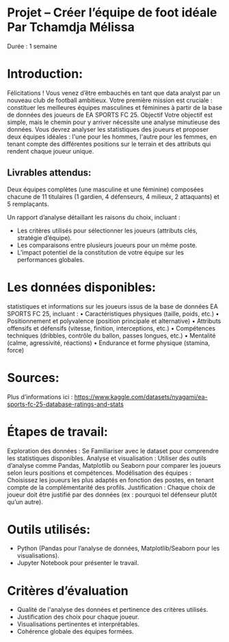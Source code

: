 # Projet – Créer l’équipe de foot idéale Par Tchamdja Mélissa

Durée : 1 semaine 

# Introduction:

Félicitations ! Vous venez d’être embauchés en tant que data analyst par un nouveau club de football ambitieux. Votre première mission est cruciale : constituer les meilleures équipes masculines et féminines à partir de la base de données des joueurs de EA SPORTS FC 25. Objectif Votre objectif est simple, mais le chemin pour y arriver nécessite une analyse minutieuse des données. Vous devrez analyser les statistiques des joueurs et proposer deux équipes idéales : l'une pour les hommes, l'autre pour les femmes, en tenant compte des différentes positions sur le terrain et des attributs qui rendent chaque joueur unique. 

## Livrables attendus:

Deux équipes complètes (une masculine et une féminine) composées chacune de 11 titulaires (1 gardien, 4 défenseurs, 4 milieux, 2 attaquants) et 5 remplaçants.

Un rapport d’analyse détaillant les raisons du choix, incluant :  
- Les critères utilisés pour sélectionner les joueurs (attributs clés, stratégie d’équipe). 
- Les comparaisons entre plusieurs joueurs pour un même poste. 
- L’impact potentiel de la constitution de votre équipe sur les performances globales. 

# Les données disponibles: 
statistiques et informations sur les joueurs issus de la base de données EA SPORTS FC 25, incluant : • Caractéristiques physiques (taille, poids, etc.) • Positionnement et polyvalence (position principale et alternative) • Attributs offensifs et défensifs (vitesse, finition, interceptions, etc.) • Compétences techniques (dribbles, contrôle du ballon, passes longues, etc.) • Mentalité (calme, agressivité, réactions) • Endurance et forme physique (stamina, force) 

# Sources: 
Plus d’informations ici : 
https://www.kaggle.com/datasets/nyagami/ea-sports-fc-25-database-ratings-and-stats 

# Étapes de travail:

Exploration des données : Se Familiariser avec le dataset pour comprendre les statistiques disponibles.
Analyse et visualisation : Utiliser des outils d’analyse comme Pandas, Matplotlib ou Seaborn pour comparer les joueurs selon leurs positions et compétences.
Modélisation des équipes : Choisissez les joueurs les plus adaptés en fonction des postes, en tenant compte de la complémentarité des profils.
Justification : Chaque choix de joueur doit être justifié par des données (ex : pourquoi tel défenseur plutôt qu’un autre). 

# Outils utilisés:
- Python (Pandas pour l’analyse de données, Matplotlib/Seaborn pour les visualisations). 
- Jupyter Notebook pour présenter le travail.

# Critères d’évaluation 
- Qualité de l'analyse des données et pertinence des critères utilisés. 
- Justification des choix pour chaque joueur. 
- Visualisations pertinentes et interprétables. 
- Cohérence globale des équipes formées.


